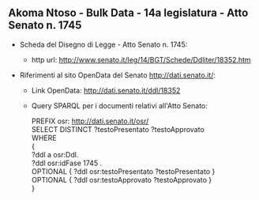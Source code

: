## Akoma Ntoso - Bulk Data - 14a legislatura - Atto Senato n. 1745 ##

* Scheda del Disegno di Legge - Atto Senato n. 1745:
	* http url: http://www.senato.it/leg/14/BGT/Schede/Ddliter/18352.htm

* Riferimenti al sito OpenData del Senato http://dati.senato.it/:
	* Link OpenData: http://dati.senato.it/ddl/18352
	* Query SPARQL per i documenti relativi all'Atto Senato:

        PREFIX osr: <http://dati.senato.it/osr/>  
		SELECT DISTINCT ?testoPresentato ?testoApprovato  
		WHERE  
		{  
		    ?ddl a osr:Ddl.  
		    ?ddl osr:idFase 1745 .  
		    OPTIONAL { ?ddl osr:testoPresentato ?testoPresentato }  
		    OPTIONAL { ?ddl osr:testoApprovato ?testoApprovato }  
		}
		